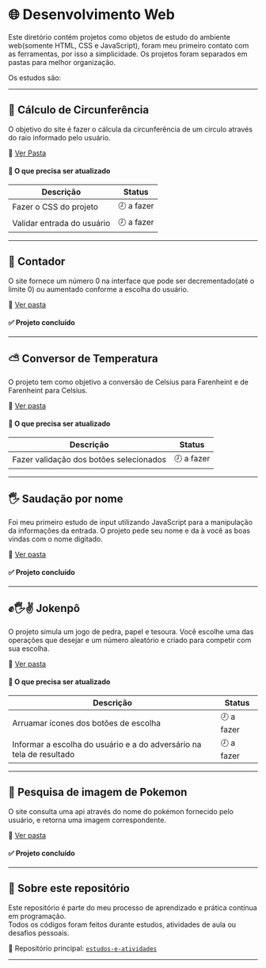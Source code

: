 # 🌐 Desenvolvimento Web

Este diretório contém projetos como objetos de estudo do ambiente web(somente HTML, CSS e JavaScript), foram meu primeiro contato com as ferramentas, por isso a simplicidade. Os projetos foram separados em pastas para melhor organização.

Os estudos são:

---

## 📐 Cálculo de Circunferência

O objetivo do site é fazer o cálcula da circunferência de um circulo através do raio informado pelo usuário.

📁 [Ver Pasta](./calculo-circunferencia)

<h4>🎯 O que precisa ser atualizado</h4>

|    Descrição            | Status       |
|-------------------------|--------------|
| Fazer o CSS do projeto  |  🕗 a fazer |
| Validar entrada do usuário |  🕗 a fazer |

---

## 📕 Contador

O site fornece um número 0 na interface que pode ser decrementado(até o limite 0) ou aumentado conforme a escolha do usuário.

📁 [Ver pasta](./contador)

<h4>✅ Projeto concluído</h4>

---

## ⛅ Conversor de Temperatura

O projeto tem como objetivo a conversão de Celsius para Farenheint e de Farenheint para Celsius.

📁 [Ver pasta](./conversor-temperatura)


<h4>🎯 O que precisa ser atualizado</h4>

|    Descrição            | Status       |
|-------------------------|--------------|
| Fazer validação dos botões selecionados|  🕗 a fazer |

---

## 🖐 Saudação por nome

Foi meu primeiro estudo de input utilizando JavaScript para a manipulação da informações da entrada. O projeto pede seu nome e da à você as boas vindas com o nome digitado.

📁 [Ver pasta](./input)

<h4>✅ Projeto concluído</h4>

---

## ✊🖐✌ Jokenpô

O projeto simula um jogo de pedra, papel e tesoura. Você escolhe uma das operações que desejar e um número aleatório e criado para competir com sua escolha.

📁 [Ver pasta](./jokenpo)


<h4>🎯 O que precisa ser atualizado</h4>

|    Descrição            | Status       |
|-------------------------|--------------|
| Arruamar ícones dos botões de escolha|  🕗 a fazer |
| Informar a escolha do usuário e a do adversário na tela de resultado|  🕗 a fazer |

---

## 🔎 Pesquisa de imagem de Pokemon

O site consulta uma api através do nome do pokémon fornecido pelo usuário, e retorna uma imagem correspondente. 

📁 [Ver pasta](./pokemon-api)

<h4>✅ Projeto concluído</h4>

---

## 📝 Sobre este repositório

Este repositório é parte do meu processo de aprendizado e prática contínua em programação.  
Todos os códigos foram feitos durante estudos, atividades de aula ou desafios pessoais.

📌 Repositório principal: [`estudos-e-atividades`](https://github.com/Guh-Santosz/estudos-e-atividades)

---
